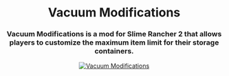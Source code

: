 <h1 align="center">Vacuum Modifications</h1>
<h3 align="center">Vacuum Modifications is a mod for Slime Rancher 2 that allows players to customize the maximum item limit for their storage containers.</h3>

<p align="center">
  <a href="https://www.nexusmods.com/iamfuture/mods/2"><img src="https://img.shields.io/badge/Vacuum Modifications-232634?style=for-the-badge&logo=nexus-mods&logoColor=232634&color=D98F40" alt="Vacuum Modifications"></a>
</p>
